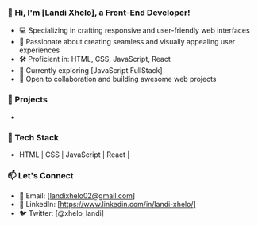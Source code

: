 ### 👋 Hi, I'm [Landi Xhelo], a Front-End Developer!

- 💻 Specializing in crafting responsive and user-friendly web interfaces
- 🚀 Passionate about creating seamless and visually appealing user experiences
- 🛠️ Proficient in: HTML, CSS, JavaScript, React
- 🌱 Currently exploring [JavaScript FullStack]
- 🤝 Open to collaboration and building awesome web projects

### 🚀 Projects

- 

### 🔧 Tech Stack

- HTML | CSS | JavaScript | React | 


### 📫 Let's Connect

- 📧 Email: [landixhelo02@gmail.com]
- 💼 LinkedIn: [https://www.linkedin.com/in/landi-xhelo/]
- 🐦 Twitter: [@xhelo_landi]
